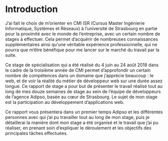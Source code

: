 # Introduction

J’ai fait le choix de m’orienter en CMI ISR (Cursus Master Ingénierie Informatique, Systèmes et Réseaux) à l’université de Strasbourg en partie pour la proximité avec le monde de l’entreprise, avec un certain nombre de stages à effectuer. Cela permet d’acquérir de nombreuses connaissances supplémentaires ainsi qu’une véritable expérience professionnelle, qui ne pourra que m’être bénéfique pour me lancer sur le marché du travail par la suite.

Ce stage de spécialisation qui a été réalisé du 4 juin au 24 août 2018 dans le cadre de la troisième année de CMI permet d’approfondir un certain nombre de compétences dans un domaine que j’apprécie beaucoup : le web, et de voir la réalité du métier de développeur web sur une durée assez longue. Ce rapport de stage a pour but de présenter le travail réalisé tout au long de mes douze semaines de stage au sein de l’équipe de développeurs de l’agence Adipso, basée au cœur de Strasbourg. Le sujet de mon stage est la participation au développement d’applications web.

Ce rapport vous présentera dans un premier temps Adipso et les différentes personnes avec qui j’ai pu travailler tout au long de mon stage, puis je détaillerai la manière dont mon stage a été organisé et le travail que j’ai pu réaliser, en prenant soin d’expliquer le déroulement et les objectifs des principales tâches effectuées.
